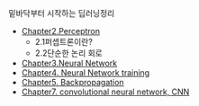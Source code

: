 밑바닥부터 시작하는 딥러닝정리
- [Chapter2.Perceptron](https://www.notion.so/Chapter2-Perceptron-47e2bde2a18245778cbcd0f1fa44037c)
  - 2.1퍼셉트론이란?
  - 2.2단순한 논리 회로
- [Chapter3.Neural Network](https://www.notion.so/Chapter3-Neural-Network-670e67b693cf48b697d46cc19e7b13ed)
- [Chapter4. Neural Network training](https://www.notion.so/Chapter4-Neural-Network-training-9b68c94350f746b096e83a7cf79cca6e)
- [Chapter5. Backpropagation](https://www.notion.so/Chapter5-Backpropagation-dcc562f87b0a455da43d0a45c87f1ccc)
- [Chapter7. convolutional neural network, CNN](https://www.notion.so/Chapter7-convolutional-neural-network-CNN-ea9194d6ce5d4619a3856fff68446739)
